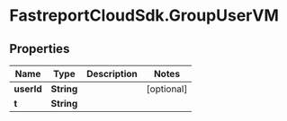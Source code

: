 # FastreportCloudSdk.GroupUserVM

## Properties

Name | Type | Description | Notes
------------ | ------------- | ------------- | -------------
**userId** | **String** |  | [optional] 
**t** | **String** |  | 


